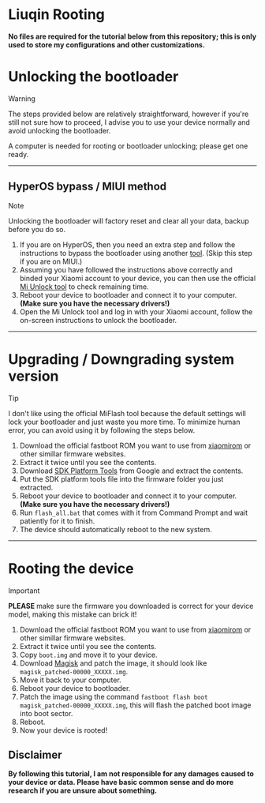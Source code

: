 # Liuqin Rooting
**No files are required for the tutorial below from this repository; this is only used to store my configurations and other customizations.**

# Unlocking the bootloader
> [!WARNING]
> The steps provided below are relatively straightforward, however if you're still not sure how to proceed, I advise you to use your device normally and avoid unlocking the bootloader.
>
> A computer is needed for rooting or bootloader unlocking; please get one ready.
---
## HyperOS bypass / MIUI method
> [!NOTE]
> Unlocking the bootloader will factory reset and clear all your data, backup before you do so.

1. If you are on HyperOS, then you need an extra step and follow the instructions to bypass the bootloader using another [tool](https://github.com/MlgmXyysd/Xiaomi-HyperOS-BootLoader-Bypass?tab=readme-ov-file#%EF%B8%8F-how-to-use). (Skip this step if you are on MIUI.)
2. Assuming you have followed the instructions above correctly and binded your Xiaomi account to your device, you can then use the official [Mi Unlock tool](https://en.miui.com/unlock/index.html) to check remaining time.
3. Reboot your device to bootloader and connect it to your computer. **(Make sure you have the necessary drivers!)**
4. Open the Mi Unlock tool and log in with your Xiaomi account, follow the on-screen instructions to unlock the bootloader.
---
# Upgrading / Downgrading system version
> [!TIP]
> I don't like using the official MiFlash tool because the default settings will lock your bootloader and just waste you more time. To minimize human error, you can avoid using it by following the steps below.

1. Download the official fastboot ROM you want to use from [xiaomirom](https://xiaomirom.com/en/) or other simillar firmware websites.
2. Extract it twice until you see the contents.
3. Download [SDK Platform Tools](https://developer.android.com/tools/releases/platform-tools) from Google and extract the contents.
4. Put the SDK platform tools file into the firmware folder you just extracted.
5. Reboot your device to bootloader and connect it to your computer. **(Make sure you have the necessary drivers!)**
6. Run `flash_all.bat` that comes with it from Command Prompt and wait patiently for it to finish.
7. The device should automatically reboot to the new system.
---
# Rooting the device
> [!IMPORTANT]
> **PLEASE** make sure the firmware you downloaded is correct for your device model, making this mistake can brick it!

1. Download the official fastboot ROM you want to use from [xiaomirom](https://xiaomirom.com/en/) or other simillar firmware websites.
2. Extract it twice until you see the contents.
3. Copy `boot.img` and move it to your device.
4. Download [Magisk](https://github.com/topjohnwu/Magisk/releases) and patch the image, it should look like `magisk_patched-00000_XXXXX.img`.
5. Move it back to your computer.
5. Reboot your device to bootloader.
6. Patch the image using the command `fastboot flash boot magisk_patched-00000_XXXXX.img`, this will flash the patched boot image into boot sector.
7. Reboot.
8. Now your device is rooted!

## Disclaimer
**By following this tutorial, I am not responsible for any damages caused to your device or data. Please have basic common sense and do more research if you are unsure about something.**
